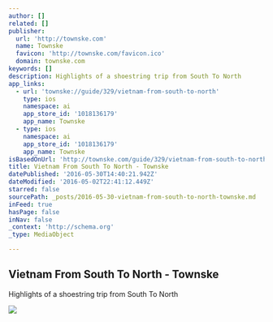 ```yaml
---
author: []
related: []
publisher:
  url: 'http://townske.com'
  name: Townske
  favicon: 'http://townske.com/favicon.ico'
  domain: townske.com
keywords: []
description: Highlights of a shoestring trip from South To North
app_links:
  - url: 'townske://guide/329/vietnam-from-south-to-north'
    type: ios
    namespace: ai
    app_store_id: '1018136179'
    app_name: Townske
  - type: ios
    namespace: ai
    app_store_id: '1018136179'
    app_name: Townske
isBasedOnUrl: 'http://townske.com/guide/329/vietnam-from-south-to-north'
title: Vietnam From South To North - Townske
datePublished: '2016-05-30T14:40:21.942Z'
dateModified: '2016-05-02T22:41:12.449Z'
starred: false
sourcePath: _posts/2016-05-30-vietnam-from-south-to-north-townske.md
inFeed: true
hasPage: false
inNav: false
_context: 'http://schema.org'
_type: MediaObject

---
```

<article style=""><h1>Vietnam From South To North - Townske</h1><p>Highlights of a shoestring trip from South To North</p><img src="http://townske.imgix.net/75755091-1c2c-6cab-6e44-298534a69911.jpg?w=2000" /></article>
